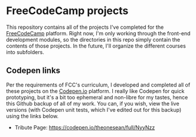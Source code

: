# FreeCodeCamp projects

This repository contains all of the projects I've completed for the [FreeCodeCamp](https://freecodecamp.org) platform. Right now, I'm only working through the front-end development modules, so the directories in this repo simply contain the contents of those projects. In the future, I'll organize the different courses into subfolders.

## Codepen links

Per the requirements of FCC's curriculum, I developed and completed all of these projects on the [Codepen.io](https://codepen.io) platform. I really like Codepen for quick prototyping, but it's a bit too ephemeral and non-libre for my tastes, hence this Github backup of all of my work. You can, if you wish, view the live versions (with Codepen unit tests, which I've edited out for this backup) using the links below.

* Tribute Page: https://codepen.io/theonesean/full/NyyNzz
